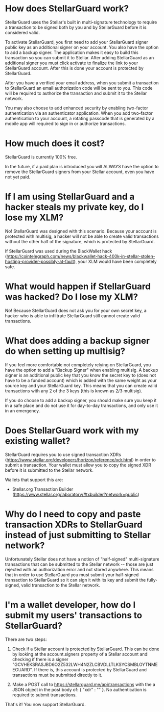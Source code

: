# How does StellarGuard work?

StellarGuard uses the Stellar's built in multi-signature technology to require a transaction to be signed both by you and by StellarGuard before it is considered valid.

To activate StellarGuard, you first need to add your StellarGuard signer public key as an additional signer on your account. You also have the option to add a backup signer. The application makes it easy to build this transaction so you can submit it to Stellar. After adding StellarGuard as an additional signer you must click activate to finalize the link to your StellarGuard account. After this is done your account is protected by StellarGuard.

After you have a verified your email address, when you submit a transaction to StellarGuard an email authorization code will be sent to you. This code will be required to authorize the transaction and submit it to the Stellar network.

You may also choose to add enhanced security by enabling two-factor authentication via an authenticator application. When you add two-factor authentication to your account, a rotating passcode that is generated by a mobile app will required to sign in or authorize transactions.

# How much does it cost?

StellarGuard is currently 100% free.

In the future, if a paid plan is introduced you will ALWAYS have the option to remove the StellarGuard signers from your Stellar account, even you have not yet paid.

# If I am using StellarGuard and a hacker steals my private key, do I lose my XLM?

No! StellarGuard was designed with this scenario. Because your account is protected with multisig, a hacker will not be able to create valid transactions without the other half of the signature, which is protected by StellarGuard.

If StellarGuard was used during the BlackWallet hack (https://cointelegraph.com/news/blackwallet-hack-400k-in-stellar-stolen-hosting-provider-possibly-at-fault), your XLM would have been completely safe.

# What would happen if StellarGuard was hacked? Do I lose my XLM?

No! Because StellarGuard does not ask you for your own secret key, a hacker who is able to infiltrate StellarGuard still cannot create valid transactions.

# What does adding a backup signer do when setting up multisig?

If you feel more comfortable not completely relying on StellarGuard, you have the option to add a "Backup Signer" when enabling multisig. A backup signer is an additional public key that you know the secret key to (does not have to be a funded account) which is added with the same weight as your source key and your StellarGuard key. This means that you can create valid transactions with any 2 of the 3 keys (this is known as 2/3 multisig).

If you do choose to add a backup signer, you should make sure you keep it in a safe place and do not use it for day-to-day transactions, and only use it in an emergency.

# Does StellarGuard work with my existing wallet?

StellarGuard requires you to use signed transaction XDRs (https://www.stellar.org/developers/horizon/reference/xdr.html) in order to submit a transaction. Your wallet must allow you to copy the signed XDR before it is submitted to the Stellar network.

Wallets that support this are:

* Stellar.org Transaction Builder (https://www.stellar.org/laboratory/#txbuilder?network=public)

# Why do I need to copy and paste transaction XDRs to StellarGuard instead of just submitting to Stellar network?

Unfortunately Stellar does not have a notion of "half-signed" multi-signature transactions that can be submitted to the Stellar network -- those are just rejected with an authorization error and not stored anywhere. This means that in order to use StellarGuard you must submit your half-signed transaction to StellarGuard so it can sign it with its key and submit the fully-signed, valid transaction to the Stellar network.

# I'm a wallet developer, how do I submit my users' transactions to StellarGuard?

There are two steps:

1.  Check if a Stellar account is protected by StellarGuard. This can be done by looking at the account.signers property of a Stellar account and checking if there is a signer "GCVHEKSRASJBD6O2Z532LWH4N2ZLCBVDLLTLKSYCSMBLOYTNMEEGUARD". If there is, this account is protected by StellarGuard and transactions must be submitted directly to it.

2.  Make a POST call to https://stellarguard.me/api/transactions with the a JSON object in the post body of: { "xdr" : "<your signed transaction xdr>" }. No authentication is required to submit transactions.

That's it! You now support StellarGuard.
